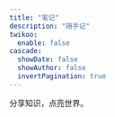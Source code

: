 ```yaml
---
title: "笔记"
description: "随手记"
twikoo:
  enable: false
cascade:
  showDate: false
  showAuthor: false
  invertPagination: true
---
```

分享知识，点亮世界。
